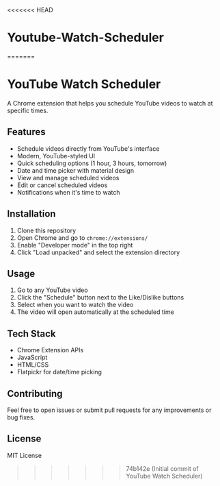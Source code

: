 <<<<<<< HEAD
# Youtube-Watch-Scheduler
=======
# YouTube Watch Scheduler

A Chrome extension that helps you schedule YouTube videos to watch at specific times.

## Features

- Schedule videos directly from YouTube's interface
- Modern, YouTube-styled UI
- Quick scheduling options (1 hour, 3 hours, tomorrow)
- Date and time picker with material design
- View and manage scheduled videos
- Edit or cancel scheduled videos
- Notifications when it's time to watch

## Installation

1. Clone this repository
2. Open Chrome and go to `chrome://extensions/`
3. Enable "Developer mode" in the top right
4. Click "Load unpacked" and select the extension directory

## Usage

1. Go to any YouTube video
2. Click the "Schedule" button next to the Like/Dislike buttons
3. Select when you want to watch the video
4. The video will open automatically at the scheduled time

## Tech Stack

- Chrome Extension APIs
- JavaScript
- HTML/CSS
- Flatpickr for date/time picking

## Contributing

Feel free to open issues or submit pull requests for any improvements or bug fixes.

## License

MIT License
>>>>>>> 74b142e (Initial commit of YouTube Watch Scheduler)
